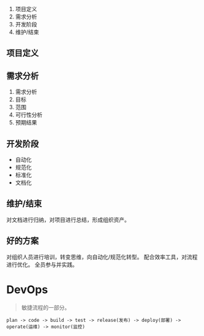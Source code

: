 1. 项目定义
2. 需求分析
3. 开发阶段
4. 维护/结束


## 项目定义


## 需求分析

1. 需求分析
2. 目标
3. 范围
4. 可行性分析
5. 预期结果


## 开发阶段

* 自动化
* 规范化
* 标准化
* 文档化


## 维护/结束

对文档进行归纳，对项目进行总结，形成组织资产。


## 好的方案

对组织人员进行培训，转变思维，向自动化/规范化转型。
配合效率工具，对流程进行优化。
全员参与并实践。


# DevOps

> 敏捷流程的一部分。

```
plan -> code -> build -> test -> release(发布) -> deploy(部署) -> operate(运维) -> monitor(监控)

```




